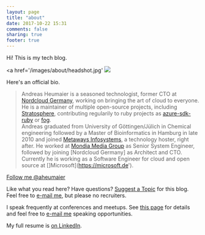 ```yaml
---
layout: page
title: "about"
date: 2017-10-22 15:31
comments: false
sharing: true
footer: true
---
```


Hi! This is my tech blog.

<a href='/images/about/headshot.jpg'
  <img src="/assets/images/andreasheumaier.jpg" style="max-width: 200px">
</a>

Here's an official bio.

> Andreas Heumaier is a seasoned technologist, former CTO at [Nordcloud Germany](https://www.nordcloud.com), working on bringing the art of cloud to everyone. 
He is a maintainer of multiple open-source projects, including [Stratosphere](https://github.com/aheumaier/stratosphere), contributing regularily to ruby projects as [azure-sdk-ruby](https://github.com/Azure/azure-sdk-for-ruby) or [fog](https://fog.io).  
Andreas graduated from University of Göttingen/Jülich in Chemical engineering followed by a Master of Bioinformatics in Hamburg in late 2010 and joined [Metaways Infosystems](https://www.metaways.de), a technology hoster, right after. He worked at [Mondia Media Group](https://mondiamedia.com) as Senior System Engineer, followed by joining [Nordcloud Germany] as Architect and CTO. Currently he is working as a Software Engineer for cloud and open source at []Microsoft](https://microsoft.de').

<a href="https://twitter.com/aheumaier" class="twitter-follow-button" data-show-count="false">Follow me @aheumaier</a>
<script>!function(d,s,id){var js,fjs=d.getElementsByTagName(s)[0],p=/^http:/.test(d.location)?'http':'https';if(!d.getElementById(id)){js=d.createElement(s);js.id=id;js.src=p+'://platform.twitter.com/widgets.js';fjs.parentNode.insertBefore(js,fjs);}}(document, 'script', 'twitter-wjs');</script>

Like what you read here? Have questions? [Suggest a Topic](https://github.com/aheumaier/code.andreasheumaier.de/issues/new) for this blog. Feel free to <a href='mailto:andreas.heumaier@microsoft.com'>e-mail me</a>, but please no recruiters.

I speak frequently at conferences and meetups. See [this page](/speaking) for details and feel free to [e-mail me](mailto:andreas.heumaier@microsoft.com) speaking opportunities.

My full resume is [on LinkedIn](https://www.linkedin.com/in/andreasheumaier).